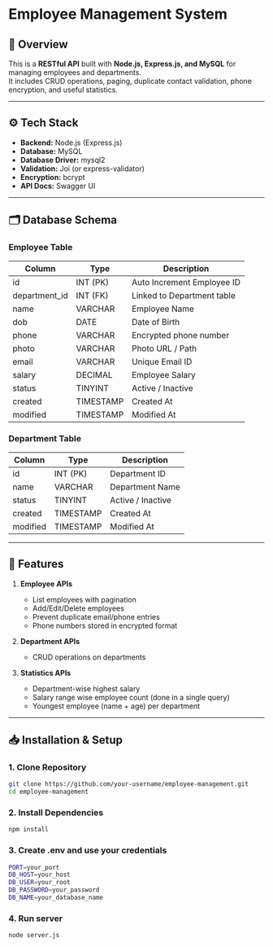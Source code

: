 # Employee Management System

## 📌 Overview

This is a **RESTful API** built with **Node.js, Express.js, and MySQL** for managing employees and departments.  
It includes CRUD operations, paging, duplicate contact validation, phone encryption, and useful statistics.

---

## ⚙️ Tech Stack

-   **Backend:** Node.js (Express.js)
-   **Database:** MySQL
-   **Database Driver:** mysql2
-   **Validation:** Joi (or express-validator)
-   **Encryption:** bcrypt
-   **API Docs:** Swagger UI

---

## 🗂️ Database Schema

### Employee Table

| Column        | Type      | Description                |
| ------------- | --------- | -------------------------- |
| id            | INT (PK)  | Auto Increment Employee ID |
| department_id | INT (FK)  | Linked to Department table |
| name          | VARCHAR   | Employee Name              |
| dob           | DATE      | Date of Birth              |
| phone         | VARCHAR   | Encrypted phone number     |
| photo         | VARCHAR   | Photo URL / Path           |
| email         | VARCHAR   | Unique Email ID            |
| salary        | DECIMAL   | Employee Salary            |
| status        | TINYINT   | Active / Inactive          |
| created       | TIMESTAMP | Created At                 |
| modified      | TIMESTAMP | Modified At                |

### Department Table

| Column   | Type      | Description       |
| -------- | --------- | ----------------- |
| id       | INT (PK)  | Department ID     |
| name     | VARCHAR   | Department Name   |
| status   | TINYINT   | Active / Inactive |
| created  | TIMESTAMP | Created At        |
| modified | TIMESTAMP | Modified At       |

---

## 🚀 Features

1. **Employee APIs**

    - List employees with pagination
    - Add/Edit/Delete employees
    - Prevent duplicate email/phone entries
    - Phone numbers stored in encrypted format

2. **Department APIs**

    - CRUD operations on departments

3. **Statistics APIs**
    - Department-wise highest salary
    - Salary range wise employee count (done in a single query)
    - Youngest employee (name + age) per department

---

## 📥 Installation & Setup

### 1. Clone Repository

```bash
git clone https://github.com/your-username/employee-management.git
cd employee-management
```

### 2. Install Dependencies

```bash
npm install
```

### 3. Create .env and use your credentials

```bash
PORT=your_port
DB_HOST=your_host
DB_USER=your_root
DB_PASSWORD=your_password
DB_NAME=your_database_name
```

### 4. Run server

```bash
node server.js
```
